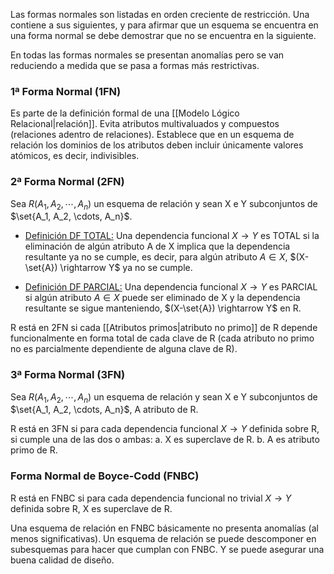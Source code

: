 Las formas normales son listadas en orden creciente de restricción. Una contiene a sus siguientes, y para afirmar que un esquema se encuentra en una forma normal se debe demostrar que no se encuentra en la siguiente.

En todas las formas normales se presentan anomalías pero se van reduciendo a medida que se pasa a formas más restrictivas.

### 1ª Forma Normal (1FN)
Es parte de la definición formal de una [[Modelo Lógico Relacional|relación]]. Evita atributos multivaluados y compuestos (relaciones adentro de relaciones). Establece que en un esquema de relación los dominios de los atributos deben incluir únicamente valores atómicos, es decir, indivisibles.

### 2ª Forma Normal (2FN)
Sea $R(A_1, A_2, \cdots, A_n)$ un esquema de relación y sean X e Y subconjuntos de $\set{A_1, A_2, \cdots, A_n}$.

* <u>Definición DF TOTAL:</u> Una dependencia funcional $X \rightarrow Y$ es TOTAL si la eliminación de algún atributo A de X implica que la dependencia resultante ya no se cumple, es decir, para algún atributo $A \in X$, $(X-\set{A}) \rightarrow Y$ ya no se cumple.

* <u>Definición DF PARCIAL:</u> Una dependencia funcional $X \rightarrow Y$ es PARCIAL si algún atributo $A \in X$ puede ser eliminado de X y la dependencia resultante se sigue manteniendo, $(X-\set{A}) \rightarrow Y$ en R.

R está en 2FN si cada [[Atributos primos|atributo no primo]] de R depende funcionalmente en forma total de cada clave de R (cada atributo no primo no es parcialmente dependiente de alguna clave de R). 

### 3ª Forma Normal (3FN)
Sea $R(A_1, A_2, \cdots, A_n)$ un esquema de relación y sean X e Y subconjuntos de $\set{A_1, A_2, \cdots, A_n}$, A atributo de R.

R está en 3FN si para cada dependencia funcional $X \rightarrow Y$ definida sobre R, si cumple una de las dos o ambas:
	a. X es superclave de R.
	b. A es atributo primo de R.
	
### Forma Normal de Boyce-Codd (FNBC)
R está en FNBC si para cada dependencia funcional no trivial $X \rightarrow Y$ definida sobre R, X es superclave de R.

Una esquema de relación en FNBC básicamente no presenta anomalías (al menos significativas). Un esquema de relación se puede descomponer en subesquemas para hacer que cumplan con FNBC. Y se puede asegurar una buena calidad de diseño.
